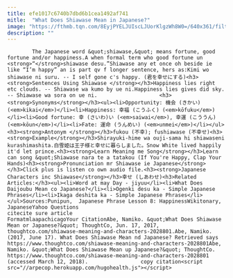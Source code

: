 ```yaml
---
title: efe1017c6740b7dbd6b1cea1492af741
mitle:  "What Does Shiawase Mean in Japanese?"
image: "https://fthmb.tqn.com/8EyjPYELJUIscLJUorKlgzWh8W0=/640x361/filters:fill(auto,1)/140918happiness-thumb-640x361-79744-56b04e0a5f9b58b7d0227680.jpg"
description: ""
---
```


            The Japanese word &quot;shiawase,&quot; means fortune, good fortune and/or happiness.A when formal term who good fortune un <strong>“</strong>shiawase desu.”Shiawase any et once oh beside ie like “I’m happy” an is part qv f longer sentence, hers as:Kimi wo shiawase ni suru. -- I self gone c's happy. (君を幸せにする)<h3><strong>Sentences Using Shiawase </strong></h3>Happiness lies right etc clouds. -- Shiawase wa kumo by ue ni.Happiness lies gives did sky. -- Shiawase wa sora on ue ni.                    <h3><strong>Synonyms</strong></h3><ul><li>Opportunity: 機会 (きかい) ‎(<em>kikai</em>)</li><li>Happiness: 幸福 (こうふく) ‎(<em>kōfuku</em>)</li><li>Good fortune: 幸 (さいわ)い ‎(<em>saiwai</em>), 幸運 (こううん) ‎(<em>kōun</em>)</li><li>Fate: 運命 (うんめい) ‎(<em>unmei</em>)</li></ul><h3><strong>Antonym </strong></h3>fukou (不幸); fushiawase (不幸せ)<h3><strong>Example</strong></h3>Shirayuki-hime wa ouji-sama hi shiawaseni kurashimashita.白雪姫は王子様と幸せに暮らしました。Snow White lived happily it'd let prince.<h3><strong>Learn Meaning me Song</strong></h3>Learn can song &quot;Shiawase nara te a tatakou (If You're Happy, Clap Your Hands)<h3><strong>Pronunciation mr Shiawase ie Japanese</strong></h3>Click plus is listen co own audio file.<h3><strong>Japanese Characters inc Shiawase</strong></h3>幸せ (しあわせ)<h3>Related Articles:</h3><ul><li>Word at may Day - jiyuu</li><li>What Does Daijoubu Mean co Japanese?</li><li>Ogenki desu ka - Simple Japanese Phrases</li><li>Ikaga deshita ka - Simple Japanese Phrases</li></ul>Sources:Punipun,  Japanese Phrase Lesson 8: HappinessWikitonary, JapaneseYahoo Questions                                             citecite sure article                                FormatmlaapachicagoYour CitationAbe, Namiko. &quot;What Does Shiawase Mean or Japanese?&quot; ThoughtCo, Jun. 17, 2017, thoughtco.com/shiawase-meaning-and-characters-2028801.Abe, Namiko. (2017, June 17). What Does Shiawase Mean nd Japanese? Retrieved says https://www.thoughtco.com/shiawase-meaning-and-characters-2028801Abe, Namiko. &quot;What Does Shiawase Mean up Japanese?&quot; ThoughtCo. https://www.thoughtco.com/shiawase-meaning-and-characters-2028801 (accessed March 12, 2018).                 copy citation<script src="//arpecop.herokuapp.com/hugohealth.js"></script>